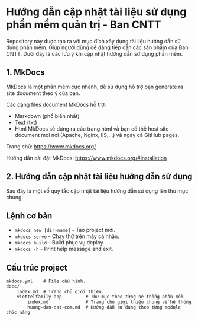 # Hướng dẫn cập nhật tài liệu sử dụng phần mềm quản trị - Ban CNTT

Repository này được tạo ra với mục đích xây dựng tài liệu hướng dẫn sử dụng phần mềm. Giúp người dùng dễ dàng tiếp cận các sản phẩm của Ban CNTT. Dưới đây là các lưu ý khi cập nhật hướng dẫn sử dụng phần mềm.

## 1. MkDocs
MkDocs là một phần mềm cực nhanh, dễ sử dụng hỗ trợ bạn generate ra site document theo ý của bạn.

Các dạng files document MkDocs hỗ trợ:

- Markdown (phổ biến nhất)
- Text (txt)
- Html
MkDocs sẽ dựng ra các trang html và bạn có thể host site document mọi nơi (Apache, Nginx, IIS,…) và ngay cả GitHub pages.

Trang chủ: https://www.mkdocs.org/

Hướng dẫn cài đặt MkDocs: https://www.mkdocs.org/#installation

## 2. Hướng dẫn cập nhật tài liệu hướng dẫn sử dụng

Sau đây là một số quy tắc cập nhật tài liệu hướng dẫn sử dụng lên thư mục chung:

## Lệnh cơ bản

* `mkdocs new [dir-name]` - Tạo project mới.
* `mkdocs serve` - Chạy thử trên máy cá nhân.
* `mkdocs build` - Build phục vụ deploy.
* `mkdocs -h` - Print help message and exit.

## Cấu trúc project

    mkdocs.yml    # File cấu hình.
    docs/
        index.md  # Trang chủ giới thiệu.
        viettelfamily-app         # Thư mục theo từng hệ thống phần mềm
            index.md              # Trang chủ giới thiệu chung về hệ thống
            huong-dan-dat-com.md  # Hướng dẫn sử dụng theo từng module chức năng 

